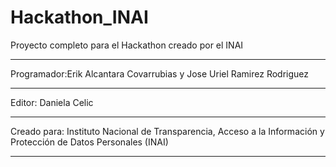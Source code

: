 # Hackathon_INAI
Proyecto completo para el Hackathon creado por el INAI

---

Programador:Erik Alcantara Covarrubias y Jose Uriel Ramirez Rodriguez

---

Editor: Daniela Celic

---

Creado para: Instituto Nacional de Transparencia, Acceso a la Información y Protección de Datos Personales (INAI) 

---
